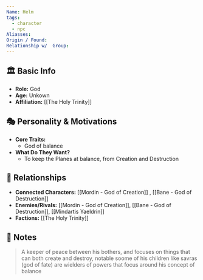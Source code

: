 ```yaml
---
Name: Helm
tags:
  - character
  - npc
Aliasses: 
Origin / Found: 
Relationship w/  Group:
---
```

## 🏛️ Basic Info
- **Role:** God
- **Age:**  Unkown
- **Affiliation:** [[The Holy Trinity]]   

## 🎭 Personality & Motivations
- **Core Traits:**  
	- God of balance
- **What Do They Want?**
	- To keep the Planes at balance, from Creation and Destruction

 

## 🔗 Relationships
- **Connected Characters:** [[Mordin - God of Creation]] , [[Bane -  God of Destruction]]
- **Enemies/Rivals:** [[Mordin - God of Creation]],  [[Bane -  God of Destruction]], [[Mindartis Yaeldrin]]
- **Factions:** [[The Holy Trinity]]

## 📝 Notes
> A keeper of peace between his bothers, and focuses on things that can both create and destroy, notable soome  of his children like savras (god of fate) are wielders of powers that focus around his concept of balance